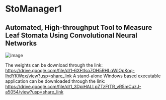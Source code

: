 # StoManager1
## Automated, High-throughput Tool to Measure Leaf Stomata Using Convolutional Neural Networks

![image](https://user-images.githubusercontent.com/98176596/220233518-d2acb553-6b3b-48e0-94da-caca8d866ad0.png)

The weights can be download through the link: https://drive.google.com/file/d/1-6XFtIso7OH5RHLqWlOpKoq-IhdYKWqx/view?usp=share_link
A stand-alone Windows based executable application can be downloaded through the link: https://drive.google.com/file/d/1_3DpiHALLpZTzFtTR_vR5mCuzJ-a5054/view?usp=share_link

